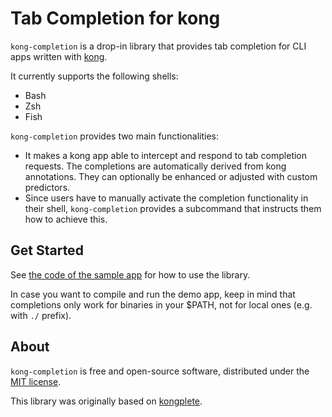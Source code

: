 # Tab Completion for kong

`kong-completion` is a drop-in library that provides tab completion for CLI apps written with [kong](https://github.com/alecthomas/kong).

It currently supports the following shells:

- Bash
- Zsh
- Fish

`kong-completion` provides two main functionalities:

- It makes a kong app able to intercept and respond to tab completion requests. The completions are automatically derived from kong annotations. They can optionally be enhanced or adjusted with custom predictors.
- Since users have to manually activate the completion functionality in their shell, `kong-completion` provides a subcommand that instructs them how to achieve this.

## Get Started

See [the code of the sample app](./example/greet.go) for how to use the library.

In case you want to compile and run the demo app, keep in mind that completions only work for binaries in your $PATH, not for local ones (e.g. with `./` prefix).

## About

`kong-completion` is free and open-source software, distributed under the [MIT license](./LICENSE.txt).

This library was originally based on [kongplete](https://github.com/WillAbides/kongplete).
